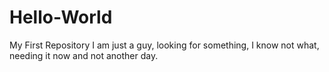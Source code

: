# Hello-World
My First Repository
I am just a guy, looking for something, I know not what, needing it now and not another day. 
